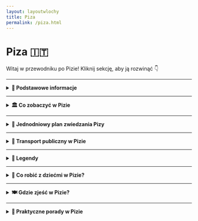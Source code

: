 ```yaml
---
layout: layoutwlochy
title: Piza
permalink: /piza.html
---
```


# Piza 🇮🇹

Witaj w przewodniku po Pizie! Kliknij sekcję, aby ją rozwinąć 👇

---

<details>
  <summary><strong>📌 Podstawowe informacje</strong></summary>

  <h3>🗼 Piza – nie tylko wieża, która się nie słucha grawitacji</h3>
  <p>
    Piza to miasto, które zna cały świat... choćby z memów i fotek, na których ludzie próbują "podtrzymać" słynną wieżę. Ale spokojnie – to nie wszystko, co ma do zaoferowania! Choć <strong>Krzywa Wieża</strong> kradnie show, Piza to też eleganckie place, tajemnicze zaułki i rzeka Arno, która przecina ją z gracją modelki na wybiegach.
  </p>

  <p>
    To właśnie tutaj średniowiecze flirtuje z renesansem, a klimat włoskiego dolce vita wylewa się z każdej kawiarni. Mimo turystycznej sławy, Piza zachowała swój lokalny charakter – więc obok tłumu z aparatami znajdziesz też studentów, grających w szachy na skwerze, i starsze panie plotkujące przy espresso.
  </p>

  <p>
    Miasto jest kompaktowe – idealne na jednodniowy wypad lub leniwe zwiedzanie na piechotę. Do tego świetnie skomunikowane – tylko 15 minut pociągiem od lotniska i już możesz sprawdzać, czy wieża naprawdę się przechyla (spoiler: tak!).
  </p>

  <h3>✈️ Jak się dostać do Pizy?</h3>
  <ul>
    <li><strong>Samolotem:</strong> Lotnisko Pisa Galileo Galilei (PSA) – jedno z najbliższych centrum lotnisk w Europie! Do centrum dojedziesz w 5 minut pociągiem <em>PisaMover</em>.</li>
    <li><strong>Pociągiem:</strong> Bezpośrednie połączenia z Florencją (ok. 1h), Luką, Livorno i nawet Rzymem. Wysiądź na stacji <strong>Pisa Centrale</strong>.</li>
  </ul>

  <h3>🚶‍♂️ Poruszanie się po mieście</h3>
  <p>
    Zapomnij o taksówkach i komunikacji miejskiej – w Pizie królują nogi. Centrum jest zwarte, wszystko masz w zasięgu spaceru. A jeśli chcesz poczuć się jak lokal, wypożycz rower – śmiganie po nadbrzeżach Arno to czysta przyjemność.
  </p>

  <p>
    Piza to idealne połączenie fotogenicznego absurdu (patrz: wieża) i prawdziwego włoskiego luzu. Możesz ją "odhaczyć" w kilka godzin… albo zakochać się i zostać do zachodu słońca. W obu przypadkach: warto!
  </p>
</details>


---

<details>
  <summary><strong>🏛️ Co zobaczyć w Pizie</strong></summary>
  
  <details>
    <summary><strong>🗼 Krzywa Wieża – najsłynniejsze pochylenie świata</strong></summary>
    <p><strong>Współrzędne:</strong> <em>43.7230° N, 10.3966° E</em></p>
    <p>
      Bez niej Piza byłaby po prostu ładnym miasteczkiem z historią. Ale oto jest – <strong>Torre Pendente</strong>, czyli wieża, która nigdy nie powiedziała „stoję prosto”. Zaczęła się przechylać już w trakcie budowy w XII wieku, ale mieszkańcy stwierdzili: „Dobra, zostawmy tak – przynajmniej będzie unikalna.”
    </p>
    <p>
      Można na nią wejść – i to dosłownie po krzywych schodach. W środku czuć lekkie zawirowanie błędnika, ale widok z góry – cudo. Pamiętaj, bilety kup najlepiej wcześniej online – chętnych jest więcej niż selfie z wieżą.
    </p>
    <ul>
      <li><strong>Bilety:</strong> ok. 20€</li>
      <li><strong>Czas zwiedzania:</strong> ok. 30 minut wspinaczki + panorama</li>
    </ul>
  </details>

  <details>
    <summary><strong>⛪ Katedra Santa Maria Assunta – matka elegancji</strong></summary>
    <p><strong>Współrzędne:</strong> <em>43.7230° N, 10.3957° E</em></p>
    <p>
      To właśnie od niej zaczęła się cała historia Placu Cudów. Zbudowana w XI wieku, z zewnątrz wygląda jak z cukru – marmur, łuki, kolumny. Wnętrze? Złote sufity, mozaiki i elegancja z czasów, gdy styl gotycki był nowością, a kościół robił wrażenie na wszystkich.
    </p>
    <p>
      To serce kompleksu – a po wejściu od razu wiadomo dlaczego. Warto przyjść z przewodnikiem lub dobrą aplikacją – każdy detal ma swoją historię.
    </p>
    <ul>
      <li><strong>Bilety:</strong> darmowe, ale trzeba odebrać wejściówkę (limit dzienny)</li>
    </ul>
  </details>

  <details>
    <summary><strong>⚰️ Camposanto Monumentale – cmentarz, który wygląda jak świątynia</strong></summary>
    <p><strong>Współrzędne:</strong> <em>43.7235° N, 10.3964° E</em></p>
    <p>
      Tak, to cmentarz – ale spokojnie, tu nie chodzi o grozę, a o sztukę i spokój. Mówi się, że ziemia, na której stoi Camposanto, została przywieziona z Ziemi Świętej. Przechadzając się pod arkadami, zobaczysz piękne freski, nagrobki jak dzieła sztuki i ciszę, która uspokaja nawet najbardziej zmęczone nogi turysty.
    </p>
    <p>
      To miejsce ma swoją magię – niepozorne z zewnątrz, poruszające w środku.
    </p>
    <ul>
      <li><strong>Bilety:</strong> ok. 7€ lub w pakiecie z innymi atrakcjami</li>
    </ul>
  </details>

  <details>
    <summary><strong>🔔 Baptysterium św. Jana – gdzie echo śpiewa solo</strong></summary>
    <p><strong>Współrzędne:</strong> <em>43.7228° N, 10.3964° E</em></p>
    <p>
      To największe baptysterium we Włoszech – i jedno z najbardziej niezwykłych. Nie tylko z zewnątrz wygląda imponująco, ale ma też wyjątkową akustykę. Jeśli trafisz na pracownika, który zaprezentuje „śpiew echa” – przygotuj się na ciarki. Wnętrze proste, ale robi efekt WOW.
    </p>
    <p>
      Ciekawostka? Budowę zaczęto w stylu romańskim, a skończono w gotyku – czyli miks, który działa zaskakująco dobrze.
    </p>
    <ul>
      <li><strong>Bilety:</strong> ok. 5–7€, w pakiecie taniej</li>
    </ul>
  </details>

  <details>
    <summary><strong>🌉 Most Mezzo – widokowa przerwa od marmuru</strong></summary>
    <p><strong>Współrzędne:</strong> <em>43.7165° N, 10.3993° E</em></p>
    <p>
      Most Mezzo (Ponte di Mezzo) to dobre miejsce, żeby na chwilę zejść z turystycznej autostrady. Spacerując po nim, zobaczysz Arno, kolorowe fasady kamienic, a wieczorem – złote światło odbijające się w wodzie. To tu dzieje się życie wieczorne – młodzi, lody, rozmowy.
    </p>
    <p>
      Nie ma biletów, nie ma fresków – tylko prawdziwa Piza. Idealne miejsce na odpoczynek (i Insta).
    </p>
  </details>

<details>
  <summary><strong>🕵️ Sekretne miejsca w Pizie</strong></summary>

  <h3>🌿 Giardino Scotto – park, o którym wiedzą tylko wtajemniczeni</h3>
  <p><em>Współrzędne: 43.7114° N, 10.3997° E</em></p>
  <p>Na południowym brzegu Arno, za ceglanym murem, kryje się zielony azyl. <strong>Giardino Scotto</strong> to coś pomiędzy parkiem miejskim a starą fortecą. Są tu palmy, fontanny, sceny koncertowe i ławeczki z widokiem. Idealne miejsce na piknik, książkę lub szybki reset od tłumów przy wieży.</p>

  <h3>🧱 Murale Tuttomondo – street art z duszą</h3>
  <p><em>Współrzędne: 43.7082° N, 10.4007° E</em></p>
  <p>Zamiast kolejnej kolumny – mural. Ogromny, kolorowy, od Keitha Haringa, światowej gwiazdy street artu. Znajduje się na ścianie kościoła Sant’Antonio. Przesłanie? Pokój i jedność. Sztuka, która wciąga i daje do myślenia – szczególnie jeśli wcześniej widziałeś tylko marmur i cegły.</p>

  <h3>🪨 Sanktuarium Santa Maria della Spina – mikroskarb gotyku</h3>
  <p><em>Współrzędne: 43.7089° N, 10.3965° E</em></p>
  <p>Ten miniaturowy kościółek przy rzece wygląda jak koronka wyciosana z marmuru. Z daleka można go przegapić, z bliska – zachwyca detalami. Kiedyś przechowywał... kolec z korony cierniowej Jezusa. Dziś raczej zdjęcia turystów. Ale klimat pozostał – zwłaszcza o zachodzie słońca.</p>

  <h3>🐉 Ulica Via San Martino – duch Pizy bez selfie-sticków</h3>
  <p><em>Współrzędne: 43.7079° N, 10.3986° E</em></p>
  <p>Jeśli chcesz zobaczyć prawdziwą Pizę – wejdź w tę ulicę. Mało turystów, za to dużo autentyczności: małe sklepy, stare fasady, zapach piekarni. Wieczorem pojawiają się mieszkańcy, dzieci jeżdżą na rowerach, a z okien słychać włoskie rozmowy. Brzmi banalnie? Ale to właśnie jest magia.</p>

  <h3>📜 Ogród Botaniczny – zielone zaskoczenie</h3>
  <p><em>Współrzędne: 43.7190° N, 10.3985° E</em></p>
  <p>Nie każdy wie, że Piza ma <strong>najstarszy ogród botaniczny w Europie</strong> – założony w 1544 roku! Znajdziesz tu palmy, lilie wodne, kaktusy, rośliny lecznicze i oranżerie. Cisza, spokój i trochę jak powrót do szkoły... ale w wersji z relaksem i zielenią. Wstęp tani, a wrażenia bezcenne.</p>

</details>

</details>

---

<details>
  <summary><strong>📅 Jednodniowy plan zwiedzania Pizy</strong></summary>

  <p><strong>Start: Plac Cudów (Piazza dei Miracoli)</strong></p>
  <ul>
    <li>🗼 <strong>Krzywa Wieża</strong> – obowiązkowe zdjęcie, najlepiej z dziwną pozą. Wejście na górę to cardio i panorama w bonusie.</li>
    <li>⛪ <strong>Katedra Santa Maria Assunta</strong> – rzymski marmur, złoto, mozaiki – uczta dla oka i duszy.</li>
    <li>🔔 <strong>Baptysterium</strong> – spróbuj posłuchać echa i się nie wzruszyć. Akustyczna magia z XIII wieku.</li>
    <li>⚰️ <strong>Camposanto Monumentale</strong> – elegancki cmentarz z freskami. Cisza z klasą.</li>
  </ul>

  <p><strong>Spacer w stronę centrum</strong></p>
  <ul>
    <li>🛍️ Po drodze zajrzyj do lokalnych sklepików z pamiątkami – magnesy z wieżą, ale też rękodzieło i dobre wino.</li>
    <li>☕ Kawa lub lody w jednym z barów przy Borgo Stretto – czasem trzeba przysiąść i poczuć klimat.</li>
  </ul>

  <p><strong>🌉 Ponte di Mezzo</strong></p>
  <ul>
    <li>Spacer przez most z widokiem na rzekę Arno – zwłaszcza jeśli złapiesz złotą godzinę.</li>
  </ul>

  <p><strong>🧭 Czas na coś mniej oczywistego</strong></p>
  <ul>
    <li>🎨 <strong>Murale Tuttomondo</strong> – wielka ściana sztuki od Keitha Haringa, zaskakująca i pełna kolorów. Kto powiedział, że Piza to tylko wieża?</li>
    <li>🪑 Przerwa w cieniu w <strong>Giardino Scotto</strong> – park z widokiem na mury, idealny na reset i panino na trawie.</li>
  </ul>

  <p><strong>🍝 Kolacja</strong></p>
  <ul>
    <li>Wskocz do trattorii z lokalnym menu: spróbuj <em>cecina</em> (placek z mąki z ciecierzycy) i <em>pappardelle al cinghiale</em> (makaron z dzikiem – serio, pyszne).</li>
  </ul>

  <p><strong>🌙 Zakończenie dnia</strong></p>
  <ul>
    <li>Wróć na Plac Cudów, kiedy zapalą się światła – wieża wygląda wtedy magicznie. Mniej ludzi, więcej klimatu.</li>
  </ul>

</details>


---

<details>
  <summary><strong>🚌 Transport publiczny w Pizie</strong></summary>

  <h3>🚍 Autobusy – podstawowy sposób poruszania się</h3>
  <p>
    Piza to miasto kompaktowe, ale jeśli nie chcesz spalić kalorii po focacci z poranka, wskakuj w autobus. Sieć obsługiwana jest przez firmę <strong>CPT (Compagnia Pisana Trasporti)</strong>. Autobusy jeżdżą często i docierają do każdej dzielnicy – nawet tej, gdzie sam Galileusz nie zaglądał.
  </p>
  <ul>
    <li><strong>Bilety:</strong> 1,50 € za bilet 70-minutowy. Kupisz w kioskach, automatach lub przez aplikację <em>Tabnet</em>.</li>
    <li><strong>Popularne linie:</strong> Linia <strong>LAM Rossa</strong> zabierze Cię z dworca kolejowego do Krzywej Wieży (Piazza dei Miracoli).</li>
  </ul>

  <h3>🚕 Taksówki – dla tych, którzy wolą klimę i prywatność</h3>
  <p>
    Oficjalne białe taksówki z napisem „TAXI” są dostępne na postojach w centrum, przy dworcu i lotnisku. Można też zamówić telefonicznie (Radio Taxi: <strong>+39 050 541600</strong>), ale licznik leci nawet w oczekiwaniu. A to już nie żart.
  </p>

  <h3>🚆 Dojazd z lotniska do centrum</h3>
  <p>
    Z lotniska <strong>Pisa Galileo Galilei</strong> dostaniesz się do centrum w mniej niż 10 minut. Wybierz:
  </p>
  <ul>
    <li><strong>PisaMover:</strong> automatyczny pociąg do stacji <strong>Pisa Centrale</strong>. Odjeżdża co kilka minut. Koszt: 5 €.</li>
    <li><strong>Taksówkę:</strong> koszt ok. 10–15 € w zależności od ruchu i pory dnia.</li>
    <li><strong>Pieszo:</strong> jeśli nie masz ciężkiego bagażu – do centrum dojdziesz w 20–25 minut.</li>
  </ul>

  <h3>🚲 Rowerem przez miasto</h3>
  <p>
    Piza to idealne miasto do zwiedzania na rowerze – płaska, malownicza i z mnóstwem ścieżek. Skorzystaj z wypożyczalni rowerów miejskich <strong>Bike Sharing Pisa</strong> lub z usług prywatnych firm. A pedałowanie z widokiem na Krzywą Wieżę – bezcenne.
  </p>
</details>

---

<details>
  <summary><strong>🧙 Legendy</strong></summary>

  <h3>🌀 Cień Diabła w katedrze – odcisk rogatego gościa?</h3>
  <p><em>Współrzędne: 43.7230° N, 10.3966° E</em></p>
  <p>Na ścianie Katedry w Pizie (tuż przy wejściu) znajduje się seria wgłębień, które – według legendy – zostawił sam diabeł. Podobno próbował przeszkodzić w budowie, ale został przegoniony przez modlitwy i niebiański laser z nieba (wersja niepotwierdzona). Co ciekawe – mówi się, że nie da się ich zliczyć. Spróbuj. I nie dziw się, jeśli za każdym razem wyjdzie Ci inna liczba.</p>

  <h3>⚖️ Zegar śmierci – echo dawnej egzekucji</h3>
  <p><em>Współrzędne: 43.7227° N, 10.3954° E</em></p>
  <p>W Torre della Muda (obecnie część kompleksu Pałacu Opactwa) rozgrywa się jedna z najmroczniejszych legend. To tutaj w 1289 roku uwięziono hrabiego Ugolino della Gherardesca razem z jego dziećmi i wnukami. Zostali skazani na śmierć głodową. Podobno nocą słychać z wieży szepty, krzyki… i odgłos bijącego zegara, który nigdy nie był tam zainstalowany.</p>

  <h3>💀 Krypta kości – cmentarz Campo Santo</h3>
  <p><em>Współrzędne: 43.7237° N, 10.3955° E</em></p>
  <p>Campo Santo to święte pole – dosłownie. Ziemię do jego budowy przywieziono z Góry Kalwarii. Ale wokół miejsca narosło więcej opowieści niż krzywych zdjęć z wieżą. Podobno to właśnie tutaj chowano alchemików, naukowców i… ludzi, którzy znali przyszłość. Ich groby są nieoznaczone, a kaplice podobno kryją tajemnicze inskrypcje i zaklęcia. Klimat jak z "Kodu Leonarda da Vinci".</p>

  <h3>🦉 Kruk Galileusza – znak geniuszu czy klątwa?</h3>
  <p><em>Współrzędne: 43.7229° N, 10.3966° E</em></p>
  <p>Galileusz, urodzony w Pizie, podobno obserwował ruch lampy w katedrze i tak... wymyślił teorię wahadła. Ale miejscowi twierdzą, że podczas jednej z wizyt w mieście towarzyszył mu kruk – czarny jak smoła, który przysiadał tylko tam, gdzie Galileusz siadał do notatek. Mistycy mówią, że to duch starożytnego mędrca, który "przeniósł się" do ptaka, by inspirować uczonego. Naukowcy milczą. Turystyka legendowa ma się świetnie.</p>

</details>


---


<details>
  <summary><strong>🧒 Co robić z dziećmi w Pizie?</strong></summary>

  <h3>🏰 Krzywa Wieża – wrażenia krzywe jak rysunki w przedszkolu</h3>
  <p>
    Dzieci pokochają robienie zdjęć z „podtrzymywaniem” wieży – klasyk z Instagrama. Można też wejść na górę (dzieci od 8. roku życia) – to jak wspinaczka do nieba, tylko pod kątem! Widoki i wspomnienia gwarantowane.
  </p>

  <h3>🌳 Giardino Scotto – zamek, trawa i dużo miejsca do biegania</h3>
  <p>
    Zielony park z placem zabaw i pozostałościami zamku – idealne miejsce na piknik i oddech od tłumów. Dzieci mogą pobiegać, a Ty spokojnie wypić kawę na ławce i udawać, że nie słyszysz kłótni o lizaka.
  </p>

  <h3>🚂 Muzeum Kolejnictwa (Museo Piaggio) – pociągi i skutery!</h3>
  <p>
    Dla młodszych (i starszych) miłośników maszyn – muzeum poświęcone legendarnym skuterom Vespa i historii włoskiej kolei. Trochę hałasu, dużo emocji i zero nudy. Muzeum znajduje się niedaleko, w Pontederze – można podjechać pociągiem.
  </p>

  <h3>🐾 Rejs łodzią po rzece Arno</h3>
  <p>
    Wskoczcie razem na łódkę i popłyńcie Arno – dzieciaki uwielbiają to doświadczenie, bo... woda! Rejs to spokojny sposób na zobaczenie miasta z innej perspektywy (i szansa na chwilę ciszy, jeśli dzieci zasną z bujania).
  </p>

  <h3>🍦 Polowanie na najlepsze lody</h3>
  <p>
    Przepis na rodzinne szczęście? Zrób z tego grę: „Znajdźmy najlepsze gelato w Pizie!” Codziennie inna lodziarnia, codziennie inny smak. Zwycięzca wybiera kolację (spoiler: i tak będzie pizza).
  </p>
</details>


---

<details>
  <summary><strong>🍽️ Gdzie zjeść w Pizie?</strong></summary>

  <h3>🍕 <strong>Pizzeria da Nando</strong> – klasyka bez zadęcia</h3>
  <p>
    Mała pizzeria blisko centrum, gdzie pizza jest cienka, chrupiąca i zawsze trafiona. Bez rezerwacji, bez udziwnień – po prostu dobra pizza za uczciwe pieniądze. Lokalsi przychodzą tu po swoje ulubione margherity, a dzieci z miejsca zakochują się w pizzette.
  </p>

  <h3>🍝 <strong>Osteria di Culegna</strong> – domowe smaki Toskanii</h3>
  <p>
    Mała rodzinna osteria w bocznej uliczce. W menu królują makarony (tagliatelle, pici!) i mięsa w sosach, które pachną jak niedzielny obiad u włoskiej babci. Bez turystycznego tłoku, za to z mnóstwem serca na talerzu.
  </p>

  <h3>🥪 <strong>Sandwichic</strong> – panini, które wciągają</h3>
  <p>
    Jeśli chcesz coś „na szybko” i „na wynos” – ten lokal to strzał w dziesiątkę. Panini z lokalnymi składnikami, warzywami z targu, włoskimi serami i szynką, która topi się w ustach. Idealne na piknik w cieniu Krzywej Wieży.
  </p>

  <h3>🍝 <strong>Trattoria da Bruno</strong> – tanio i po włosku</h3>
  <p>
    Starszy lokal z duszą i kelnerami, którzy znają menu na pamięć. Ceny przyjazne, porcje duże, a wino domowe leje się litrami. Turyści trafiają tu z polecenia, lokalsi przychodzą regularnie. Dobrze o tym świadczy!
  </p>

  <h3>🍨 <strong>Gelateria De’ Coltelli</strong> – lody, które warto zapamiętać</h3>
  <p>
    Uznawane za jedne z najlepszych lodów w Pizie – i nie bez powodu. Smaki sezonowe, naturalne składniki i konsystencja, która rozpływa się jak wakacje. Spróbuj ricotty z gruszką albo sorbetu z cytryn z Amalfi.
  </p>
</details>

---

<details>
  <summary><strong>🧳 Praktyczne porady w Pizie</strong></summary>

  <h3>💶 Coperto i napiwki – małe litery na rachunku</h3>
  <p>
    W Pizie <strong>coperto</strong> (opłata za nakrycie) to klasyk – zwykle 1–3€. Nie denerwuj się, to nie pomyłka, tylko włoski styl. Napiwek? Nie jest obowiązkowy, ale jeśli kelner był bardziej serdeczny niż ciocia na święta, zostaw euro lub dwa.
  </p>

  <h3>🛍️ Co warto kupić?</h3>
  <ul>
    <li><strong>Miniatura Krzywej Wieży</strong> – obowiązkowa pamiątka, najlepiej taka, której nie da się postawić prosto</li>
    <li><strong>Produkty z oliwek i trufli</strong> – Toskania tym stoi</li>
    <li><strong>Wina z regionu</strong> – np. Chianti, najlepiej kupione lokalnie, nie na stacji benzynowej</li>
    <li><strong>Kawa Vergnano lub Lavazza</strong> – by zabrać włoski poranek do domu</li>
  </ul>

  <h3>🚫 Czego unikać?</h3>
  <ul>
    <li>Restauracji tuż przy Krzywej Wieży – ceny wysokie jak jej nachylenie, jakość… no różna</li>
    <li>Kupowania selfie-sticków od ulicznych sprzedawców – serio, masz rękę</li>
    <li>Ignorowania biletów na transport – kontrola potrafi pojawić się znienacka jak korek na autostradzie</li>
    <li>Myślenia, że Piza to tylko jedna wieża – miasto ma więcej do pokazania!</li>
  </ul>

  <h3>🗣️ Podstawowe zwroty po włosku</h3>
  <ul>
    <li><strong>Salve!</strong> – uniwersalne powitanie</li>
    <li><strong>Una pizza margherita, per favore</strong> – nie trzeba więcej dodawać</li>
    <li><strong>Mi scusi</strong> – przepraszam</li>
    <li><strong>Quanto costa?</strong> –


